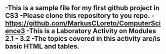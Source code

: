 -This is a sample file for my first github project in CS3
-Please clone this repository to you repo.
-https://github.com/MarkusCLoreto/ComputerScience3
-This is a Laboratory Activity on Modules 2.1 - 3.2
-The topics covered in this activity are/is basic HTML and tables.
-
